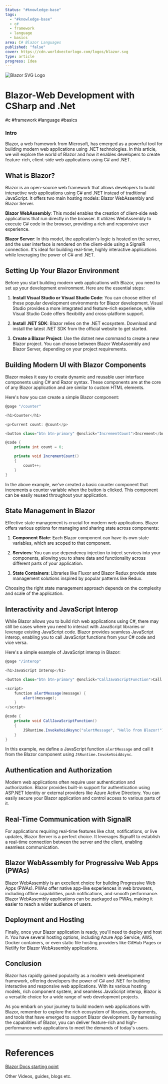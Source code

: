 ```yaml
---
Status: "#knowledge-base"
tags:
  - "#knowledge-base"
  - c#
  - framework
  - language
  - basics
area: C# Blazor Languages
published: "false"
cover: https://cdn.worldvectorlogo.com/logos/blazor.svg
type: article
progress: Idea
---
```

![Blazor SVG Logo](https://cdn.worldvectorlogo.com/logos/blazor.svg)
# Blazor-Web Development with CSharp and .Net

#c #framework #language #basics 


### Intro

 Blazor, a web framework from Microsoft, has emerged as a powerful tool for building modern web applications using .NET technologies. In this article, we will explore the world of Blazor and how it enables developers to create feature-rich, client-side web applications using C# and .NET.

## What is Blazor?
Blazor is an open-source web framework that allows developers to build interactive web applications using C# and .NET instead of traditional JavaScript. It offers two main hosting models: Blazor WebAssembly and Blazor Server.

**Blazor WebAssembly**: This model enables the creation of client-side web applications that run directly in the browser. It utilizes WebAssembly to execute C# code in the browser, providing a rich and responsive user experience.

**Blazor Server**: In this model, the application's logic is hosted on the server, and the user interface is rendered on the client-side using a SignalR connection. It's ideal for building real-time, highly interactive applications while leveraging the power of C# and .NET.

## Setting Up Your Blazor Environment

Before you start building modern web applications with Blazor, you need to set up your development environment. Here are the essential steps:

1. **Install Visual Studio or Visual Studio Code**: You can choose either of these popular development environments for Blazor development. Visual Studio provides a more integrated and feature-rich experience, while Visual Studio Code offers flexibility and cross-platform support.
   
2. **Install .NET SDK**: Blazor relies on the .NET ecosystem. Download and install the latest .NET SDK from the official website to get started.
   
3. **Create a Blazor Project**: Use the dotnet new command to create a new Blazor project. You can choose between Blazor WebAssembly and Blazor Server, depending on your project requirements.
   

## Building Modern UI with Blazor Components

Blazor makes it easy to create dynamic and reusable user interface components using C# and Razor syntax. These components are at the core of any Blazor application and are similar to custom HTML elements.

Here's how you can create a simple Blazor component:

```csharp
@page "/counter"

<h1>Counter</h1>

<p>Current count: @count</p>

<button class="btn btn-primary" @onclick="IncrementCount">Increment</button>

@code {
    private int count = 0;

    private void IncrementCount()
    {
        count++;
    }
}
```


In the above example, we've created a basic counter component that increments a counter variable when the button is clicked. This component can be easily reused throughout your application.

## State Management in Blazor

Effective state management is crucial for modern web applications. Blazor offers various options for managing and sharing state across components:

1. **Component State**: Each Blazor component can have its own state variables, which are scoped to that component.

2. **Services**: You can use dependency injection to inject services into your components, allowing you to share data and functionality across different parts of your application.
   
3. **State Containers**: Libraries like Fluxor and Blazor Redux provide state management solutions inspired by popular patterns like Redux.

Choosing the right state management approach depends on the complexity and scale of the application.

## Interactivity and JavaScript Interop

While Blazor allows you to build rich web applications using C#, there may still be cases where you need to interact with JavaScript libraries or leverage existing JavaScript code. Blazor provides seamless JavaScript interop, enabling you to call JavaScript functions from your C# code and vice versa.

Here's a simple example of JavaScript interop in Blazor:


```csharp
@page "/interop"

<h1>JavaScript Interop</h1>

<button class="btn btn-primary" @onclick="CallJavaScriptFunction">Call JavaScript</button>

<script>
    function alertMessage(message) {
        alert(message);
    }
</script>

@code {
    private void CallJavaScriptFunction()
    {
        JSRuntime.InvokeVoidAsync("alertMessage", "Hello from Blazor!");
    }
}
```


In this example, we define a JavaScript function `alertMessage` and call it from the Blazor component using `JSRuntime.InvokeVoidAsync`.

## Authentication and Authorization

Modern web applications often require user authentication and authorization. Blazor provides built-in support for authentication using ASP.NET Identity or external providers like Azure Active Directory. You can easily secure your Blazor application and control access to various parts of it.

## Real-Time Communication with SignalR

For applications requiring real-time features like chat, notifications, or live updates, Blazor Server is a perfect choice. It leverages SignalR to establish a real-time connection between the server and the client, enabling seamless communication.

## Blazor WebAssembly for Progressive Web Apps (PWAs)

Blazor WebAssembly is an excellent choice for building Progressive Web Apps (PWAs). PWAs offer native app-like experiences in web browsers, including offline capabilities, push notifications, and smooth performance. Blazor WebAssembly applications can be packaged as PWAs, making it easier to reach a wider audience of users.

## Deployment and Hosting

Finally, once your Blazor application is ready, you'll need to deploy and host it. You have several hosting options, including Azure App Service, AWS, Docker containers, or even static file hosting providers like GitHub Pages or Netlify for Blazor WebAssembly applications.

## Conclusion

Blazor has rapidly gained popularity as a modern web development framework, offering developers the power of C# and .NET for building interactive and responsive web applications. With its various hosting models, rich component system, and seamless JavaScript interop, Blazor is a versatile choice for a wide range of web development projects.

As you embark on your journey to build modern web applications with Blazor, remember to explore the rich ecosystem of libraries, components, and tools that have emerged to support Blazor development. By harnessing the capabilities of Blazor, you can deliver feature-rich and high-performance web applications to meet the demands of today's users.









---
# References

[Blazor Docs starting point](https://learn.microsoft.com/en-us/aspnet/core/blazor/?view=aspnetcore-7.0)

Other Videos, guides, blogs etc. 